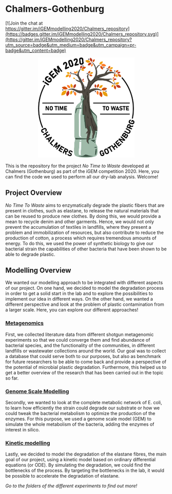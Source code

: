 # Chalmers-Gothenburg

[![Join the chat at https://gitter.im/iGEMmodelling2020/Chalmers_repository](https://badges.gitter.im/iGEMmodelling2020/Chalmers_repository.svg)](https://gitter.im/iGEMmodelling2020/Chalmers_repository?utm_source=badge&utm_medium=badge&utm_campaign=pr-badge&utm_content=badge)
<p align="center">
<img src="noTimeToWaste_logo.png" width="300">
</p>

This is the repository for the project *No Time to Waste* developed at Chalmers (Gothenburg) as part of the iGEM competition 2020. Here, you can find the code we used to perform all our dry-lab analysis. Welcome!

## Project Overview
*No Time To Waste* aims to enzymatically degrade the plastic fibers that are present in clothes, such as elastane, to release the natural materials that can be reused to produce new clothes.
By doing this, we would provide a mean to recycle denim and other garments. Hence, we would not only prevent the accumulation of textiles in landfills, where they present a problem and immobilization of resources, but also contribute to reduce the production of cotton, a process which requires tremendous amounts of energy.
To do this, we used the power of synthetic biology to give our bacterial strain the capabilities of other bacteria that have been shown to be able to degrade plastic. 


## Modelling Overview
We wanted our modelling approach to be integrated with different aspects of our project. On one hand, we decided to model the degradation process in order to get a solid start in the lab and to explore the possibilities to implement our idea in different ways. On the other hand, we wanted a different perspective and look at the problem of plastic contamination from a larger scale.
Here, you can explore our different approaches! 

### [Metagenomics](https://github.com/igemsoftware2020/Chalmers-Gothenburg/tree/master/metagenomics_github)
First, we collected literature data from different shotgun metagenomic experiments so that we could converge them and find abundance of bacterial species, and the functionality of the communities, in different landfills or wastewater collections around the world. Our goal was to collect a database that could serve both to our purposes, but also as benchmark for future researchers to be able to come back and provide a perspective of the potential of microbial plastic degradation. Furthermore, this helped us to get a better overview of the research that has been carried out in the topic so far.   


### [Genome Scale Modelling](https://github.com/igemsoftware2020/Chalmers-Gothenburg/tree/master/GEM)
Secondly, we wanted to look at the complete metabolic network of E. coli, to learn how efficiently the strain could degrade our substrate or how we could tweak the bacterial metabolism to optimize the production of the enzymes. For this purpose, we used a genome scale model (GEM) to simulate the whole metabolism of the bacteria, adding the enzymes of interest in silico. 


### [Kinetic modelling](https://github.com/igemsoftware2020/Chalmers-Gothenburg/tree/master/ODEModels) 
Lastly, we decided to model the degradation of the elastane fibres, the main goal of our project, using a kinetic model based on ordinary differential equations (or ODE).  By simulating the degradation, we could find the bottlenecks of the process. By targeting the bottlenecks in the lab, it would be possible to accelerate the degradation of elastane.  




*Go to the folders of the different experiments to find out more!* 
